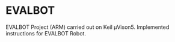 # EVALBOT
EVALBOT Project (ARM) carried out on Keil µVison5.
Implemented instructions for EVALBOT Robot.
